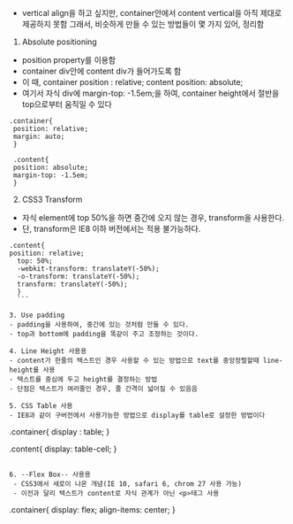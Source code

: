 - vertical align을 하고 싶지만, container안에서 content vertical을 아직 제대로 제공하지 못함
 그래서, 비슷하게 만들 수 있는 방법들이 몇 가지 있어, 정리함 
 
1. Absolute positioning
  - position property를 이용함 
  - container div안에 content div가 들어가도록 함 
  - 이 때, container position : relative; content position: absolute;
  - 여기서 자식 div에 margin-top: -1.5em;을 하여, container height에서 절반을 top으로부터 움직일 수 있다
 
  ```div
  .container{
   position: relative; 
   margin: auto;
   }
   
   .content{
   position: absolute;
   margin-top: -1.5em;
   }
   ```
2. CSS3 Transform 
  - 자식 element에 top 50%을 하면 중간에 오지 않는 경우, transform을 사용한다.
  - 단, transform은 IE8 이하 버전에서는 적용 불가능하다.
  ```
  .content{
  position: relative;
	top: 50%;
	-webkit-transform: translateY(-50%);
	-o-transform: translateY(-50%);
	transform: translateY(-50%);
	}
	```
	
3. Use padding
 - padding을 사용하여, 중간에 있는 것처럼 만들 수 있다.
 - top과 bottom에 padding을 똑같이 주고 조정하는 것이다.
	
4. Line Height 사용용
 - content가 한줄의 텍스트인 경우 사용할 수 있는 방법으로 text를 중앙정렬할때 line-height를 사용
 - 텍스트를 중심에 두고 height를 결정하는 방법
 - 단점은 텍스트가 여러줄인 경우, 줄 간격이 넓어질 수 있음음
	
5. CSS Table 사용
 - IE8과 같이 구버전에서 사용가능한 방법으로 display를 table로 설정한 방법이다 
 ```
 .container{
 display : table;
 }
	
.content{
 display: table-cell;
 }
```

6. --Flex Box-- 사용용
 - CSS3에서 새로이 나온 개념(IE 10, safari 6, chrom 27 사용 가능)
 - 이전과 달리 텍스트가 content로 자식 관계가 아닌 <p>태그 사용
 ```
 .container{
 display: flex;
 align-items: center;
 }
```
